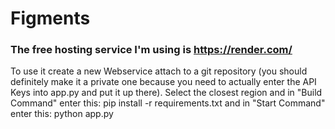 # Figments
### The free hosting service I'm using is https://render.com/
To use it create a new Webservice attach to a git repository (you should definitely make it a private one because you need to actually enter the API Keys into app.py and put it up there).
Select the closest region and in "Build Command" enter this: pip install -r requirements.txt
and in "Start Command" enter this: python app.py
